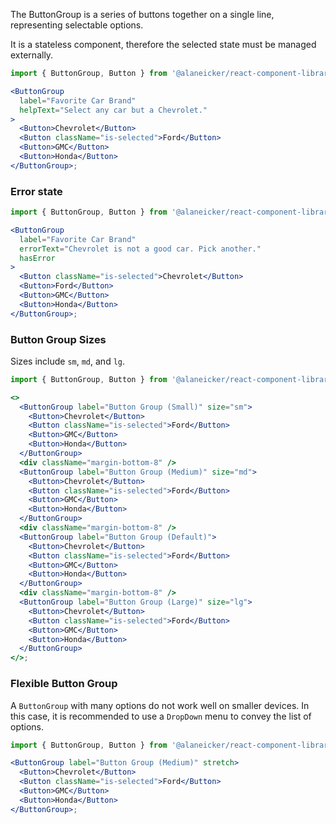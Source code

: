The ButtonGroup is a series of buttons together on a single line, representing selectable options.

It is a stateless component, therefore the selected state must be managed externally.

```jsx
import { ButtonGroup, Button } from '@alaneicker/react-component-library';

<ButtonGroup
  label="Favorite Car Brand"
  helpText="Select any car but a Chevrolet."
>
  <Button>Chevrolet</Button>
  <Button className="is-selected">Ford</Button>
  <Button>GMC</Button>
  <Button>Honda</Button>
</ButtonGroup>;
```

### Error state

```jsx
import { ButtonGroup, Button } from '@alaneicker/react-component-library';

<ButtonGroup
  label="Favorite Car Brand"
  errorText="Chevrolet is not a good car. Pick another."
  hasError
>
  <Button className="is-selected">Chevrolet</Button>
  <Button>Ford</Button>
  <Button>GMC</Button>
  <Button>Honda</Button>
</ButtonGroup>;
```

### Button Group Sizes

Sizes include `sm`, `md`, and `lg`.

```jsx
import { ButtonGroup, Button } from '@alaneicker/react-component-library';

<>
  <ButtonGroup label="Button Group (Small)" size="sm">
    <Button>Chevrolet</Button>
    <Button className="is-selected">Ford</Button>
    <Button>GMC</Button>
    <Button>Honda</Button>
  </ButtonGroup>
  <div className="margin-bottom-8" />
  <ButtonGroup label="Button Group (Medium)" size="md">
    <Button>Chevrolet</Button>
    <Button className="is-selected">Ford</Button>
    <Button>GMC</Button>
    <Button>Honda</Button>
  </ButtonGroup>
  <div className="margin-bottom-8" />
  <ButtonGroup label="Button Group (Default)">
    <Button>Chevrolet</Button>
    <Button className="is-selected">Ford</Button>
    <Button>GMC</Button>
    <Button>Honda</Button>
  </ButtonGroup>
  <div className="margin-bottom-8" />
  <ButtonGroup label="Button Group (Large)" size="lg">
    <Button>Chevrolet</Button>
    <Button className="is-selected">Ford</Button>
    <Button>GMC</Button>
    <Button>Honda</Button>
  </ButtonGroup>
</>;
```

### Flexible Button Group

A `ButtonGroup` with many options do not work well on smaller devices. In this case, it is recommended to use a `DropDown` menu to convey the list of options.

```jsx
import { ButtonGroup, Button } from '@alaneicker/react-component-library';

<ButtonGroup label="Button Group (Medium)" stretch>
  <Button>Chevrolet</Button>
  <Button className="is-selected">Ford</Button>
  <Button>GMC</Button>
  <Button>Honda</Button>
</ButtonGroup>;
```
